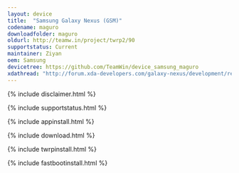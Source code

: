 ```yaml
---
layout: device
title:  "Samsung Galaxy Nexus (GSM)"
codename: maguro
downloadfolder: maguro
oldurl: http://teamw.in/project/twrp2/90
supportstatus: Current
maintainer: Ziyan
oem: Samsung
devicetree: https://github.com/TeamWin/device_samsung_maguro
xdathread: "http://forum.xda-developers.com/galaxy-nexus/development/recovery-twrp-2-7-1-0-touch-recovery-t1592689"
---
```


{% include disclaimer.html %}

{% include supportstatus.html %}

{% include appinstall.html %}

{% include download.html %}

{% include twrpinstall.html %}

{% include fastbootinstall.html %}
